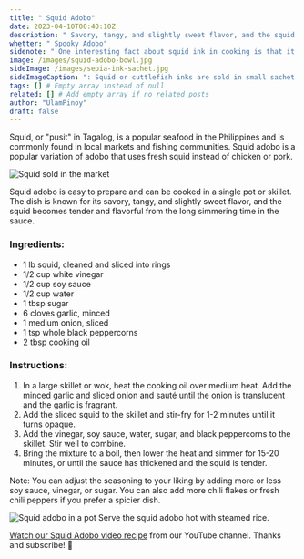 ```yaml
---
title: " Squid Adobo"
date: 2023-04-10T00:40:10Z
description: " Savory, tangy, and slightly sweet flavor, and the squid becomes tender and flavorful from the long simmering time in the sauce."
whetter: " Spooky Adobo"
sidenote: " One interesting fact about squid ink in cooking is that it is often used as a natural food coloring. Its deep, black color is perfect for creating visually stunning dishes, and it can be used to add a dramatic flair to a range of dishes. Additionally, squid ink is also rich in nutrients, including protein, iron, and antioxidants, making it a healthy and flavorful addition to any meal."
image: /images/squid-adobo-bowl.jpg
sideImage: /images/sepia-ink-sachet.jpg
sideImageCaption: ": Squid or cuttlefish inks are sold in small sachet pack for convinient one dish use"
tags: [] # Empty array instead of null
related: [] # Add empty array if no related posts
author: "UlamPinoy"
draft: false
---
```


Squid, or "pusit" in Tagalog, is a popular seafood in the Philippines and is commonly found in local markets and fishing communities. Squid adobo is a popular variation of adobo that uses fresh squid instead of chicken or pork.

![Squid sold in the market](/images/pusit-market.jpg)

Squid adobo is easy to prepare and can be cooked in a single pot or skillet. The dish is known for its savory, tangy, and slightly sweet flavor, and the squid becomes tender and flavorful from the long simmering time in the sauce.

### Ingredients:

- 1 lb squid, cleaned and sliced into rings
- 1/2 cup white vinegar
- 1/2 cup soy sauce
- 1/2 cup water
- 1 tbsp sugar
- 6 cloves garlic, minced
- 1 medium onion, sliced
- 1 tsp whole black peppercorns
- 2 tbsp cooking oil

### Instructions:

1. In a large skillet or wok, heat the cooking oil over medium heat. Add the minced garlic and sliced onion and sauté until the onion is translucent and the garlic is fragrant.
2. Add the sliced squid to the skillet and stir-fry for 1-2 minutes until it turns opaque.
3. Add the vinegar, soy sauce, water, sugar, and black peppercorns to the skillet. Stir well to combine.
4. Bring the mixture to a boil, then lower the heat and simmer for 15-20 minutes, or until the sauce has thickened and the squid is tender.

Note: You can adjust the seasoning to your liking by adding more or less soy sauce, vinegar, or sugar. You can also add more chili flakes or fresh chili peppers if you prefer a spicier dish.

![Squid adobo in a pot](/images/squid-adobo-pan.jpg)
Serve the squid adobo hot with steamed rice.

[Watch our Squid Adobo video recipe](https://youtu.be/JXyMlmFa0w8) from our YouTube channel. Thanks and subscribe! 🦑
